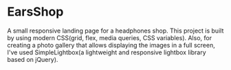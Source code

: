 # EarsShop

A small responsive landing page for a headphones shop. This project is built by using modern CSS(grid, flex, media queries, CSS variables). Also, for creating a photo gallery that allows displaying the images in a full screen, I've used SimpleLightbox(a lightweight and responsive lightbox library based on jQuery).
